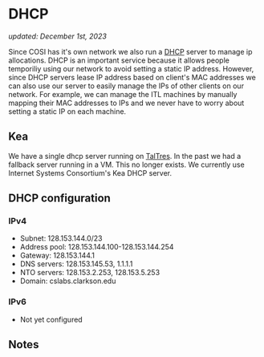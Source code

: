 # DHCP

_updated: December 1st, 2023_

Since COSI has it's own network we also run a [DHCP](https://en.wikipedia.org/wiki/Dynamic_Host_Configuration_Protocol) server to manage ip allocations. DHCP is an important service because it allows people temporiliy using our network to avoid setting a static IP address. However, since DHCP servers lease IP address based on client's MAC addresses we can also use our server to easily manage the IPs of other clients on our network. For example, we can manage the ITL machines by manually mapping their MAC addresses to IPs and we never have to worry about setting a static IP on each machine.

## Kea

We have a single dhcp server running on [TalTres](../infrastructure/servers/taltres.md).
In the past we had a fallback server running in a VM. This no longer exists.
We currently use Internet Systems Consortium's Kea DHCP server.

## DHCP configuration

### IPv4
- Subnet: 128.153.144.0/23
- Address pool: 128.153.144.100-128.153.144.254
- Gateway: 128.153.144.1
- DNS servers: 128.153.145.53, 1.1.1.1
- NTO servers: 128.153.2.253, 128.153.5.253
- Domain: cslabs.clarkson.edu

### IPv6

- Not yet configured

## Notes

